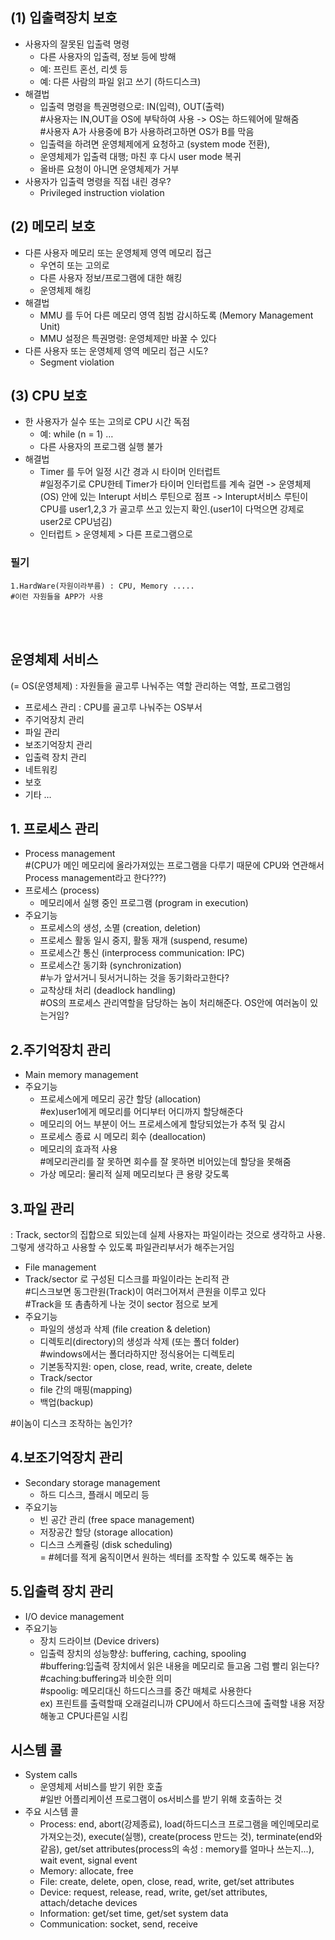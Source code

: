 ## (1) 입출력장치 보호  
- 사용자의 잘못된 입출력 명령
  -  다른 사용자의 입출력, 정보 등에 방해
  - 예: 프린트 혼선, 리셋 등
  - 예: 다른 사람의 파일 읽고 쓰기 (하드디스크)
-  해결법
   -  입출력 명령을 특권명령으로: IN(입력), OUT(출력)  
#사용자는 IN,OUT을 OS에 부탁하여 사용 -> OS는 하드웨어에 말해줌  
#사용자 A가 사용중에 B가 사용하려고하면 OS가 B를 막음  
   - 입출력을 하려면 운영체제에게 요청하고 (system mode 전환), 
   - 운영체제가 입출력 대행; 마친 후 다시 user mode 복귀
   - 올바른 요청이 아니면 운영체제가 거부
- 사용자가 입출력 명령을 직접 내린 경우?
   - Privileged instruction violation


## (2) 메모리 보호
-  다른 사용자 메모리 또는 운영체제 영역 메모리 접근
   - 우연히 또는 고의로
   - 다른 사용자 정보/프로그램에 대한 해킹
   - 운영체제 해킹
- 해결법
   - MMU 를 두어 다른 메모리 영역 침범 감시하도록 (Memory Management Unit) 
   - MMU 설정은 특권명령: 운영체제만 바꿀 수 있다
- 다른 사용자 또는 운영체제 영역 메모리 접근 시도?
   - Segment violation


## (3) CPU 보호
- 한 사용자가 실수 또는 고의로 CPU 시간 독점
   - 예: while (n = 1) …
   - 다른 사용자의 프로그램 실행 불가
- 해결법
   - Timer 를 두어 일정 시간 경과 시 타이머 인터럽트  
#일정주기로 CPU한테 Timer가 타이머 인터럽트를 계속 걸면 -> 운영체제(OS) 안에 있는 Interupt 서비스 루틴으로 점프 -> Interupt서비스 루틴이 CPU를 user1,2,3 가 골고루 쓰고 있는지 확인.(user1이 다먹으면 강제로 user2로 CPU넘김)
   - 인터럽트 > 운영체제 > 다른 프로그램으로 


### 필기
```
1.HardWare(자원이라부름) : CPU, Memory ..... 
#이런 자원들을 APP가 사용
```

<br/><br/>

## 운영체제 서비스   
(= OS(운영체제) : 자원들을 골고루 나눠주는 역할 관리하는 역할, 프로그램임

- 프로세스 관리 : CPU를 골고루 나눠주는 OS부서
- 주기억장치 관리
- 파일 관리
- 보조기억장치 관리
- 입출력 장치 관리
- 네트워킹
- 보호
- 기타 …


## 1. 프로세스 관리
- Process management   
#(CPU가 메인 메모리에 올라가져있는 프로그램을 다루기 때문에 CPU와 연관해서 Process management라고 한다???)
- 프로세스 (process)
   - 메모리에서 실행 중인 프로그램 (program in execution)
- 주요기능
  - 프로세스의 생성, 소멸 (creation, deletion) 
  - 프로세스 활동 일시 중지, 활동 재개 (suspend, resume) 
  - 프로세스간 통신 (interprocess communication: IPC) 
  - 프로세스간 동기화 (synchronization)  
#누가 앞서거니 뒷서거니하는 것을 동기화라고한다? 
  - 교착상태 처리 (deadlock handling)  
#OS의 프로세스 관리역할을 담당하는 놈이 처리해준다. OS안에 여러놈이 있는거임?



## 2.주기억장치 관리
- Main memory management
- 주요기능
   - 프로세스에게 메모리 공간 할당 (allocation)   
#ex)user1에게 메모리를 어디부터 어디까지 할당해준다
   - 메모리의 어느 부분이 어느 프로세스에게 할당되었는가 추적
및 감시
   - 프로세스 종료 시 메모리 회수 (deallocation) 
   - 메모리의 효과적 사용  
#메모리관리를 잘 못하면 회수를 잘 못하면 비어있는데 할당을 못해줌
   - 가상 메모리: 물리적 실제 메모리보다 큰 용량 갖도록


## 3.파일 관리
: Track, sector의 집합으로 되있는데 실제 사용자는 파일이라는 것으로 생각하고 사용.
            그렇게 생각하고 사용할 수 있도록 파일관리부서가 해주는거임
- File management
- Track/sector 로 구성된 디스크를 파일이라는 논리적 관  
#디스크보면 동그란원(Track)이 여러그어져서 큰원을 이루고 있다  
#Track을 또 촘촘하게 나눈 것이 sector
점으로 보게  
- 주요기능
   - 파일의 생성과 삭제 (file creation & deletion) 
   - 디렉토리(directory)의 생성과 삭제 (또는 폴더 folder)   
#windows에서는 폴더라하지만 정식용어는 디렉토리   
  - 기본동작지원: open, close, read, write, create, delete
   - Track/sector 
   - file 간의 매핑(mapping) 
   - 백업(backup)

#이놈이 디스크 조작하는 놈인가?


## 4.보조기억장치 관리
- Secondary storage management 
   - 하드 디스크, 플래시 메모리 등
- 주요기능
   - 빈 공간 관리 (free space management) 
   - 저장공간 할당 (storage allocation) 
   - 디스크 스케쥴링 (disk scheduling)  
= #헤더를 적게 움직이면서 원하는 섹터를 조작할 수 있도록 해주는 놈


## 5.입출력 장치 관리
- I/O device management
- 주요기능
   - 장치 드라이브 (Device drivers) 
   - 입출력 장치의 성능향상: buffering, caching, spooling  
#buffering:입출력 장치에서 읽은 내용을 메모리로 들고옴 그럼 빨리 읽는다?
#caching:buffering과 비슷한 의미  
#spoolig: 메모리대신 하드디스크를 중간 매체로 사용한다  
        ex) 프린트를 출력할때 오래걸리니까 CPU에서 하드디스크에 출력할 내용 저장해놓고 CPU다른일 시킴





## 시스템 콜
- System calls
   - 운영체제 서비스를 받기 위한 호출  
#일반 어플리케이션 프로그램이 os서비스를 받기 위해 호출하는 것
- 주요 시스템 콜
   - Process: end, abort(강제종료), load(하드디스크 프로그램을 메인메모리로 가져오는것), execute(실행), create(process 만드는 것), terminate(end와 같음), get/set attributes(process의 속성 : memory를 얼마나 쓰는지...), wait event, signal event
   - Memory: allocate, free
   - File: create, delete, open, close, read, write, get/set attributes
   - Device: request, release, read, write, get/set attributes,
attach/detache devices
   - Information: get/set time, get/set system data
   - Communication: socket, send, receive


